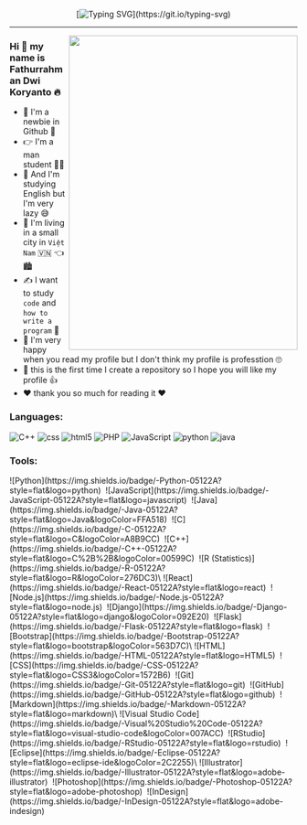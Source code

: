 <div align="center">

[![Typing SVG](https://readme-typing-svg.demolab.com?font=Jersey+15&size=30&pause=1000&color=DA00FF&background=9D56FF00&center=true&vCenter=true&repeat=true&random=false&width=435&lines=Welcome+To+My+Github+Profile.)](https://git.io/typing-svg)  

<div align="left">

<hr width="100%">
    
<img  align="right" src="https://user-images.githubusercontent.com/74038190/212750680-266fa8aa-39f1-4e8b-8873-7181dbaf3d7c.gif" width="400" height="550">

<div>
            <h3>Hi 👋 my name is Fathurrahman Dwi Koryanto 🔥</h3>
    </a>
    <ul>
        <li>
            🤗 I'm a newbie in Github 🥳
        </li>
        <li>
            👉 I'm a man student 👨‍🎓
        </li>
        <li>
            📝 And I'm studying English but I'm very lazy 😅
        </li>
        <li>
            🏡 I'm living in a small city in <code>Việt Nam</code> 🇻🇳 👈 🏙️
        </li>
        <li>
            ✍️ I want to study <code>code</code> and <code>how to write a program</code> 👀
        </li>
        <li>
            💯 I'm very happy when you read my profile but I don't think my profile is professtion 🙄
        </li>
        <li>
            💬 this is the first time I create a repository so I hope you will like my profile 👍
        </li>
        <li>
            ❤️ thank you so much for reading it ❤️
        </li>
    </ul>
    </div>
    <div>
        <h3>Languages:</h3>
        <p style="text-align: left;">
            <img src="https://img.shields.io/badge/C%2B%2B-00599C?style=for-the-badge&logo=c%2B%2B&logoColor=white" alt="C++">
            <img src="https://img.shields.io/badge/CSS3-1572B6?style=for-the-badge&logo=css3&logoColor=white" alt="css">
            <img src="https://img.shields.io/badge/HTML5-E34F26?style=for-the-badge&logo=html5&logoColor=white" alt="html5">
            <img src="https://img.shields.io/badge/PHP-777BB4?style=for-the-badge&logo=php&logoColor=white" alt="PHP">
            <img src="https://img.shields.io/badge/JavaScript-323330?style=for-the-badge&logo=javascript&logoColor=F7DF1E" alt="JavaScript">
            <img src="https://img.shields.io/badge/Python-FFD43B?style=for-the-badge&logo=python&logoColor=blue" alt="python">
            <img src="https://img.shields.io/badge/Java-ED8B00?style=for-the-badge&logo=java&logoColor=white" alt="java">
        </p>
        <h3>Tools:</h3>
        <p>
            ![Python](https://img.shields.io/badge/-Python-05122A?style=flat&logo=python)&nbsp;
            ![JavaScript](https://img.shields.io/badge/-JavaScript-05122A?style=flat&logo=javascript)&nbsp;
            ![Java](https://img.shields.io/badge/-Java-05122A?style=flat&logo=Java&logoColor=FFA518)&nbsp;
            ![C](https://img.shields.io/badge/-C-05122A?style=flat&logo=C&logoColor=A8B9CC)&nbsp;
            ![C++](https://img.shields.io/badge/-C++-05122A?style=flat&logo=C%2B%2B&logoColor=00599C)&nbsp;
            ![R (Statistics)](https://img.shields.io/badge/-R-05122A?style=flat&logo=R&logoColor=276DC3)\
            ![React](https://img.shields.io/badge/-React-05122A?style=flat&logo=react)&nbsp;
            ![Node.js](https://img.shields.io/badge/-Node.js-05122A?style=flat&logo=node.js)&nbsp;
            ![Django](https://img.shields.io/badge/-Django-05122A?style=flat&logo=django&logoColor=092E20)&nbsp;
            ![Flask](https://img.shields.io/badge/-Flask-05122A?style=flat&logo=flask)&nbsp;
            ![Bootstrap](https://img.shields.io/badge/-Bootstrap-05122A?style=flat&logo=bootstrap&logoColor=563D7C)\
            ![HTML](https://img.shields.io/badge/-HTML-05122A?style=flat&logo=HTML5)&nbsp;
            ![CSS](https://img.shields.io/badge/-CSS-05122A?style=flat&logo=CSS3&logoColor=1572B6)&nbsp;
            ![Git](https://img.shields.io/badge/-Git-05122A?style=flat&logo=git)&nbsp;
            ![GitHub](https://img.shields.io/badge/-GitHub-05122A?style=flat&logo=github)&nbsp;
            ![Markdown](https://img.shields.io/badge/-Markdown-05122A?style=flat&logo=markdown)\
            ![Visual Studio Code](https://img.shields.io/badge/-Visual%20Studio%20Code-05122A?style=flat&logo=visual-studio-code&logoColor=007ACC)&nbsp;
            ![RStudio](https://img.shields.io/badge/-RStudio-05122A?style=flat&logo=rstudio)&nbsp;
            ![Eclipse](https://img.shields.io/badge/-Eclipse-05122A?style=flat&logo=eclipse-ide&logoColor=2C2255)\
            ![Illustrator](https://img.shields.io/badge/-Illustrator-05122A?style=flat&logo=adobe-illustrator)&nbsp;
            ![Photoshop](https://img.shields.io/badge/-Photoshop-05122A?style=flat&logo=adobe-photoshop)&nbsp;
            ![InDesign](https://img.shields.io/badge/-InDesign-05122A?style=flat&logo=adobe-indesign)
        </p>
    </div>
